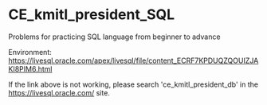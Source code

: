 # CE_kmitl_president_SQL
Problems for practicing SQL language from beginner to advance

Environment:
https://livesql.oracle.com/apex/livesql/file/content_ECRF7KPDUQZQOUIZJAKI8PIM6.html

If the link above is not working, please search 'ce_kmitl_president_db' in the https://livesql.oracle.com/ site.
